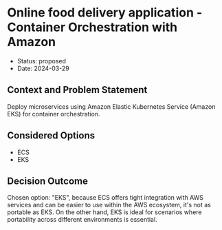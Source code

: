 # Online food delivery application - Container Orchestration with Amazon

* Status: proposed
* Date: 2024-03-29

## Context and Problem Statement

Deploy microservices using Amazon Elastic Kubernetes Service (Amazon EKS) for container orchestration.

## Considered Options

* ECS
* EKS

## Decision Outcome

Chosen option: "EKS", because ECS offers tight integration with AWS services and can be easier to use within the AWS ecosystem, it's not as portable as EKS. On the other hand, EKS is ideal for scenarios where portability across different environments is essential.
